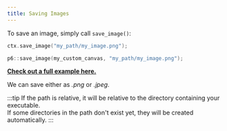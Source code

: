 ```yaml
---
title: Saving Images
---
```


To save an image, simply call `save_image()`:

```cpp title="Save the content of the window"
ctx.save_image("my_path/my_image.png");
```

```cpp title="Save the content of any Canvas you created"
p6::save_image(my_custom_canvas, "my_path/my_image.png");
```

[**Check out a full example here.**](https://github.com/JulesFouchy/p6-docs/blob/main/tests/save_image.cpp)

We can save either as *.png* or *.jpeg*.

:::tip
If the path is relative, it will be relative to the directory containing your executable.<br/>
If some directories in the path don't exist yet, they will be created automatically.
:::